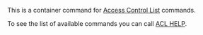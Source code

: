 This is a container command for [Access Control List](../topics/acl.md) commands.

To see the list of available commands you can call [ACL HELP](acl-help.md).
